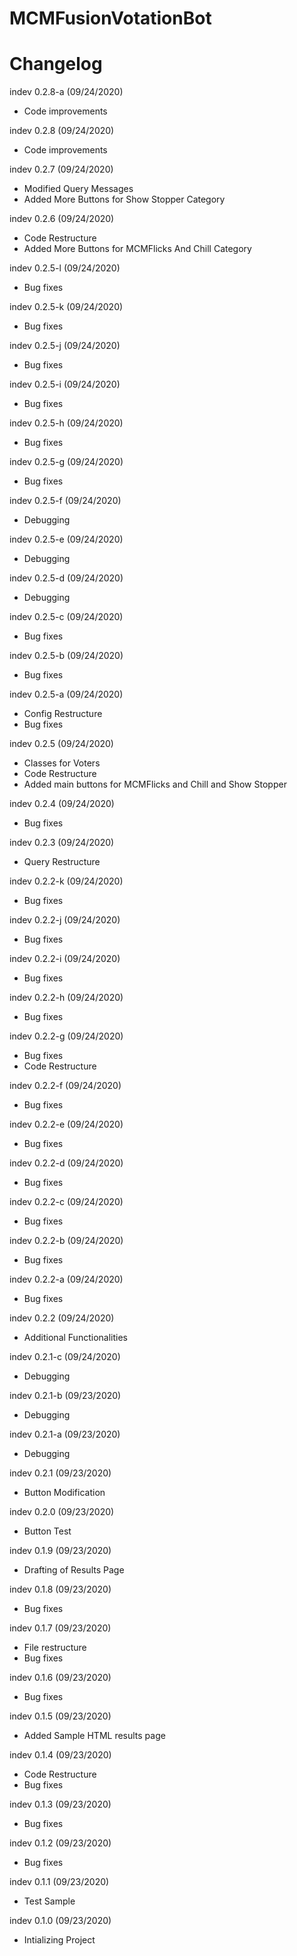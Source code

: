 # MCMFusionVotationBot

# Changelog
indev 0.2.8-a (09/24/2020)
- Code improvements

indev 0.2.8 (09/24/2020)
- Code improvements

indev 0.2.7 (09/24/2020)
- Modified Query Messages
- Added More Buttons for Show Stopper Category

indev 0.2.6 (09/24/2020)
- Code Restructure
- Added More Buttons for MCMFlicks And Chill Category

indev 0.2.5-l (09/24/2020)
- Bug fixes

indev 0.2.5-k (09/24/2020)
- Bug fixes

indev 0.2.5-j (09/24/2020)
- Bug fixes

indev 0.2.5-i (09/24/2020)
- Bug fixes

indev 0.2.5-h (09/24/2020)
- Bug fixes

indev 0.2.5-g (09/24/2020)
- Bug fixes

indev 0.2.5-f (09/24/2020)
- Debugging

indev 0.2.5-e (09/24/2020)
- Debugging

indev 0.2.5-d (09/24/2020)
- Debugging

indev 0.2.5-c (09/24/2020)
- Bug fixes

indev 0.2.5-b (09/24/2020)
- Bug fixes

indev 0.2.5-a (09/24/2020)
- Config Restructure
- Bug fixes

indev 0.2.5 (09/24/2020)
- Classes for Voters
- Code Restructure
- Added main buttons for MCMFlicks and Chill and Show Stopper

indev 0.2.4 (09/24/2020)
- Bug fixes

indev 0.2.3 (09/24/2020)
- Query Restructure

indev 0.2.2-k (09/24/2020)
- Bug fixes

indev 0.2.2-j (09/24/2020)
- Bug fixes

indev 0.2.2-i (09/24/2020)
- Bug fixes

indev 0.2.2-h (09/24/2020)
- Bug fixes

indev 0.2.2-g (09/24/2020)
- Bug fixes
- Code Restructure

indev 0.2.2-f (09/24/2020)
- Bug fixes

indev 0.2.2-e (09/24/2020)
- Bug fixes

indev 0.2.2-d (09/24/2020)
- Bug fixes

indev 0.2.2-c (09/24/2020)
- Bug fixes

indev 0.2.2-b (09/24/2020)
- Bug fixes

indev 0.2.2-a (09/24/2020)
- Bug fixes

indev 0.2.2 (09/24/2020)
- Additional Functionalities

indev 0.2.1-c (09/24/2020)
- Debugging

indev 0.2.1-b (09/23/2020)
- Debugging

indev 0.2.1-a (09/23/2020)
- Debugging

indev 0.2.1 (09/23/2020)
- Button Modification

indev 0.2.0 (09/23/2020)
- Button Test

indev 0.1.9 (09/23/2020)
- Drafting of Results Page

indev 0.1.8 (09/23/2020)
- Bug fixes

indev 0.1.7 (09/23/2020)
- File restructure
- Bug fixes

indev 0.1.6 (09/23/2020)
- Bug fixes

indev 0.1.5 (09/23/2020)
- Added Sample HTML results page

indev 0.1.4 (09/23/2020)
- Code Restructure
- Bug fixes

indev 0.1.3 (09/23/2020)
- Bug fixes

indev 0.1.2 (09/23/2020)
- Bug fixes

indev 0.1.1 (09/23/2020)
- Test Sample

indev 0.1.0 (09/23/2020)
- Intializing Project